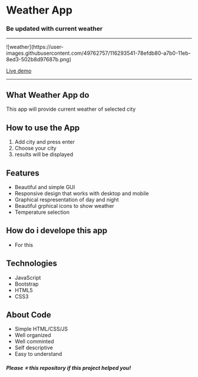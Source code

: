 <h1>Weather App</h1>
<h3>Be updated with current weather</h3>
<hr>
![weather](https://user-images.githubusercontent.com/49762757/116293541-78efdb80-a7b0-11eb-8ed3-502b8d97687b.png)


<a href="https://hamzaweatherapp.netlify.app/">Live demo</a>
<hr>

<h2>What Weather App do</h2>
<p>This app will provide current weather of selected city</p>

<h2>How to use the App</h2>
<ol>
    <li>Add city and press enter</li>
    <li>Choose your city</li>
    <li>results will be displayed</li>    
</ol>

<h2>Features</h2>
<ul>
    <li>Beautiful and simple GUI</li>
    <li>Responsive design that works with desktop and mobile</li>
    <li>Graphical respresentation of day and night</li>
    <li>Beautiful grphical icons to show weather</li>
    <li>Temperature selection</li>    
</ul>

<h2>How do i develope this app</h2>
<ul>
    <li>For this </li>
</ul>


<h2>Technologies</h2>
<ul>
    <li>JavaScript</li>
    <li>Bootstrap</li>
    <li>HTML5</li>
    <li>CSS3</li>
</ul>

<h2>About Code</h2>
<ul>
    <li>Simple HTML/CSS/JS</li>
    <li>Well organized</li>
    <li>Well comminted</li>
    <li>Self descriptive</li>
    <li>Easy to understand</li>
</ul>

<h5>Please ⭐️ this repository if this project helped you!</h5>
